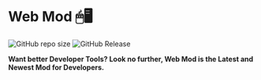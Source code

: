 # Web Mod 🖱🖥

<img alt="GitHub repo size" src="https://img.shields.io/github/repo-size/SandwichOriginal/Web-Mod"> <img alt="GitHub Release" src="https://img.shields.io/github/v/release/SandwichOriginal/Web-Mod">

**Want better Developer Tools? Look no further, Web Mod is the Latest and Newest Mod for Developers.**

